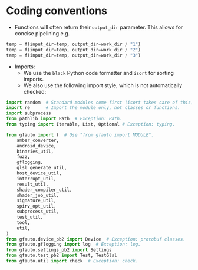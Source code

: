 # Coding conventions

* Functions will often return their `output_dir` parameter. This allows for concise pipelining e.g.

```python
temp = f(input_dir=temp, output_dir=work_dir / "1")
temp = f(input_dir=temp, output_dir=work_dir / "2")
temp = f(input_dir=temp, output_dir=work_dir / "3")
```

* Imports:
  * We use the `black` Python code formatter and `isort` for sorting imports.
  * We also use the following import style, which is not automatically checked:

```python
import random  # Standard modules come first (isort takes care of this).
import re      # Import the module only, not classes or functions.
import subprocess
from pathlib import Path  # Exception: Path.
from typing import Iterable, List, Optional # Exception: typing.

from gfauto import (  # Use "from gfauto import MODULE".
    amber_converter,
    android_device,
    binaries_util,
    fuzz,
    gflogging,
    glsl_generate_util,
    host_device_util,
    interrupt_util,
    result_util,
    shader_compiler_util,
    shader_job_util,
    signature_util,
    spirv_opt_util,
    subprocess_util,
    test_util,
    tool,
    util,
)
from gfauto.device_pb2 import Device  # Exception: protobuf classes.
from gfauto.gflogging import log  # Exception: log.
from gfauto.settings_pb2 import Settings
from gfauto.test_pb2 import Test, TestGlsl
from gfauto.util import check  # Exception: check.
```

